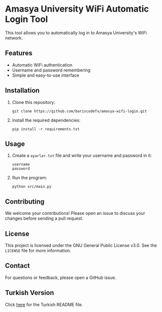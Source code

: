 # Amasya University WiFi Automatic Login Tool

This tool allows you to automatically log in to Amasya University's WiFi network.

## Features

- Automatic WiFi authentication
- Username and password remembering
- Simple and easy-to-use interface

## Installation

1. Clone this repository:
   ```
   git clone https://github.com/bariscodefx/amasya-wifi-login.git
   ```
2. Install the required dependencies:
   ```
   pip install -r requirements.txt
   ```

## Usage

1. Create a `ayarlar.txt` file and write your username and password in it:
   ```
   username
   password
   ```
2. Run the program:
   ```
   python src/main.py
   ```

## Contributing

We welcome your contributions! Please open an issue to discuss your changes before sending a pull request.

## License

This project is licensed under the GNU General Public License v3.0. See the `LICENSE` file for more information.

## Contact

For questions or feedback, please open a GitHub issue.

## Turkish Version

Click [here](README.md) for the Turkish README file.
